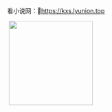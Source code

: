 看小说网：🔗https://kxs.lyunion.top

<span>
    <img src="https://github-readme-stats.vercel.app/api?username=pcdd-group&include_all_commits=false&count_private=true&show_icons=true&theme=dark&locale=en"
         alt="" align="center"/>
</span>
<span>
    <img src="https://github-readme-stats.vercel.app/api/top-langs?username=pcdd-group&layout=compact&locale=en&theme=dark"
         alt="" align="center" style="height: 195px;"/>
</span>


